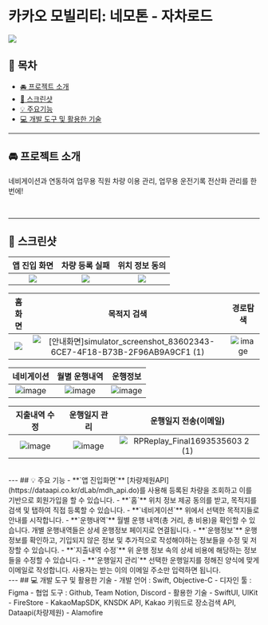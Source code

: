# 카카오 모빌리티: 네모톤 - 자차로드
<img src = "https://github.com/Changhyun-Kyle/ZachaRoad/assets/101093592/5d6ad479-dd5d-4e46-901f-1326d546547a">

## 📖 목차
- [🚘 프로젝트 소개](#-프로젝트-소개)
- [📱 스크린샷](#-스크린샷)
- [💡 주요기능](#-주요-기능)
- [💻 개발 도구 및 활용한 기술](#-개발-도구-및-활용한-기술)

---

## 🚘 프로젝트 소개

네비게이션과 연동하여 업무용 직원 차량 이용 관리, 업무용 운전기록 전산화 관리를 한번에!

<br />

---
## 📱 스크린샷
|앱 진입 화면|차량 등록 실패|위치 정보 동의|
|:----:|:----:|:----:|
|<img src = "https://hackmd.io/_uploads/S1hECVSva.png">|<img src = "https://hackmd.io/_uploads/r15MRESD6.png">|<img src = "https://hackmd.io/_uploads/HybOgHHPT.png">|

|홈 화면|목적지 검색|경로탐색|
|:----:|:----:|:----:|
|<img src = "https://hackmd.io/_uploads/r1aN1rrwT.png">|![[안내화면]simulator_screenshot_83602343-6CE7-4F18-B73B-2F96AB9A9CF1 (1)](https://hackmd.io/_uploads/HJaeeSrP6.png)|![image](https://hackmd.io/_uploads/SJm3dSrw6.png)|

|네비게이션|월별 운행내역|운행정보|
|:----:|:----:|:----:|
|![image](https://hackmd.io/_uploads/ryIYyBSv6.png)|![image](https://hackmd.io/_uploads/Syw9JBHP6.png)|![image](https://hackmd.io/_uploads/SkP3Grrvp.png)

|지출내역 수정|운행일지 관리|운행일지 전송(이메일)|
|:--------:|:-------:|:--------------:|
|![image](https://hackmd.io/_uploads/BJEnySBP6.png)|![image](https://hackmd.io/_uploads/By2XrBHDa.png)|![RPReplay_Final1693535603 2 (1)](https://hackmd.io/_uploads/HJsMHrBP6.gif)|

<br />
---
## 💡 주요 기능
- **`앱 진입화면`** [차량제원API](https://dataapi.co.kr/dLab/mdh_api.do)를 사용해 등록된 차량을 조회하고 이를 기반으로 회원가입을 할 수 있습니다.
- **`홈`** 위치 정보 제공 동의를 받고, 목적지를 검색 및 탭하여 직접 등록할 수 있습니다.
- **`네비게이션`** 위에서 선택한 목적지들로 안내를 시작합니다.
- **`운행내역`** 월별 운행 내역(총 거리, 총 비용)을 확인할 수 있습니다. 개별 운행내역들은 상세 운행정보 페이지로 연결됩니다.
- **`운행정보`** 운행정보를 확인하고, 기입되지 않은 정보 및 추가적으로 작성해야하는 정보들을 수정 및 저장할 수 있습니다.
- **`지출내역 수정`** 위 운행 정보 속의 상세 비용에 해당하는 정보들을 수정할 수 있습니다.
- **`운행일지 관리`** 선택한 운행일지를 정해진 양식에 맞게 이메일로 작성합니다. 사용자는 받는 이의 이메일 주소만 입력하면 됩니다.

<br />
---
## 💻 개발 도구 및 활용한 기술
- 개발 언어 : Swift, Objective-C
- 디자인 툴 : Figma
- 협업 도구 : Github, Team Notion, Discord
- 활용한 기술
    - SwiftUI, UIKit
    - FireStore
    - KakaoMapSDK, KNSDK API, Kakao 키워드로 장소검색 API, Dataapi(차량제원)
    - Alamofire

